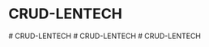 # CRUD-LENTECH
#   C R U D - L E N T E C H  
 #   C R U D - L E N T E C H  
 #   C R U D - L E N T E C H  
 